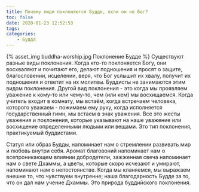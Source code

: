 ```yaml
---
title: Почему люди поклоняются Будде, если он не Бог?
toc: false
date: 2020-01-23 12:52:53
tags:
categories:
	- Будда
---
```


{% asset_img buddha-worship.jpg Поклонение Будде %}
Существуют разные виды поклонения. <!--more--> Когда кто-то поклоняется Богу, они восхваляют и почитают его, делают подношения и просят о защите, благословении, исцелении, веря, что Бог услышит их хвалу, получит их подношения и ответит на их молитвы. Буддисты не занимаются этим видом поклонения. Другой вид поклонения - это когда мы проявляем уважение к кому-то или чему-то, чем (или кем) мы восхищаемся. Когда учитель входит в комнату, мы встаём, когда встречаем человека, которого уважаем - пожимаем ему руку, когда исполняется государственный гимн, мы встаем в знак уважения. Все это жесты уважения и поклонения, которые указывают на наше уважение или восхищение определенными людьми или вещами. Это тип поклонения, практикуемый буддистами. 

Статуя или образ Будды, напоминает нам о стремлении развивать мир и любовь внутри себя. Аромат благовоний напоминает нам о всепроникающем влиянии добродетели, зажженная свеча напоминает нам о свете Дхаммы, а цветы, которые скоро исчезают и умирают, напоминают нам о непостоянстве. Когда мы кланяемся, мы выражаем внешне то, что чувствуем внутренне; наша благодарность Будде за то, что он дал нам учение Дхаммы. Это природа буддийского поклонения.
